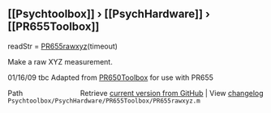 ## [[Psychtoolbox]] &#8250; [[PsychHardware]] &#8250; [[PR655Toolbox]]

readStr = [PR655rawxyz](PR655rawxyz)(timeout)  
  
Make a raw XYZ measurement.  
  
01/16/09    tbc   Adapted from [PR650Toolbox](PR650Toolbox) for use with PR655  
  




<div class="code_header" style="text-align:right;">
  <span style="float:left;">Path&nbsp;&nbsp;</span> <span class="counter">Retrieve <a href=
  "https://raw.github.com/Psychtoolbox-3/Psychtoolbox-3/beta/Psychtoolbox/PsychHardware/PR655Toolbox/PR655rawxyz.m">current version from GitHub</a> | View <a href=
  "https://github.com/Psychtoolbox-3/Psychtoolbox-3/commits/beta/Psychtoolbox/PsychHardware/PR655Toolbox/PR655rawxyz.m">changelog</a></span>
</div>
<div class="code">
  <code>Psychtoolbox/PsychHardware/PR655Toolbox/PR655rawxyz.m</code>
</div>

